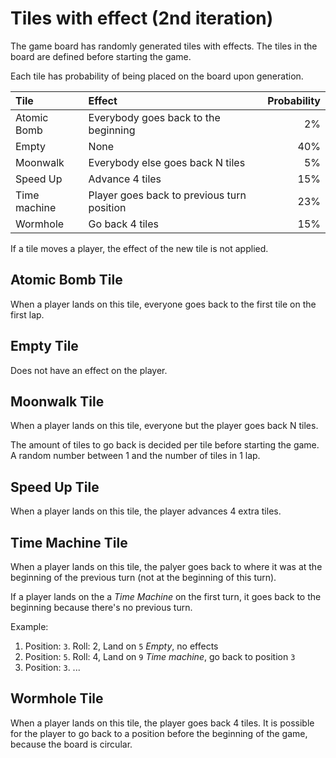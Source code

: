 # Tiles with effect (2nd iteration)

The game board has randomly generated tiles with effects. The tiles in the board
are defined before starting the game.

Each tile has probability of being placed on the board upon generation.

| Tile         | Effect                                     | Probability |
| :----------- | :----------------------------------------- | ----------: |
| Atomic Bomb  | Everybody goes back to the beginning       |          2% |
| Empty        | None                                       |         40% |
| Moonwalk     | Everybody else goes back N tiles           |          5% |
| Speed Up     | Advance 4 tiles                            |         15% |
| Time machine | Player goes back to previous turn position |         23% |
| Wormhole     | Go back 4 tiles                            |         15% |

If a tile moves a player, the effect of the new tile is not applied.

## Atomic Bomb Tile

When a player lands on this tile, everyone goes back to the first tile on the
first lap.

## Empty Tile

Does not have an effect on the player.

## Moonwalk Tile

When a player lands on this tile, everyone but the player goes back N tiles.

The amount of tiles to go back is decided per tile before starting the game. A
random number between 1 and the number of tiles in 1 lap.

## Speed Up Tile

When a player lands on this tile, the player advances 4 extra tiles.

## Time Machine Tile

When a player lands on this tile, the palyer goes back to where it was at the
beginning of the previous turn (not at the beginning of this turn).

If a player lands on the a _Time Machine_ on the first turn, it goes back to the
beginning because there's no previous turn.

Example:
1. Position: `3`. Roll: 2, Land on `5` _Empty_, no effects
2. Position: `5`. Roll: 4, Land on `9` _Time machine_, go back to position `3`
3. Position: `3`. ...

## Wormhole Tile

When a player lands on this tile, the player goes back 4 tiles. It is possible
for the player to go back to a position before the beginning of the game,
because the board is circular.
